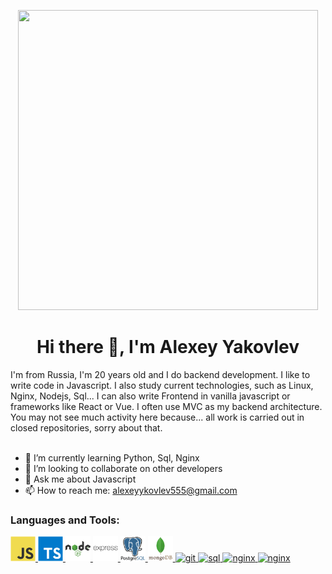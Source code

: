 <p align="center">
<!-- <img src="https://media3.giphy.com/media/iIqmM5tTjmpOB9mpbn/giphy.gif?cid=ecf05e47i30qtghko5rid8xf2rawve079x1ja5norpgxqy1n&rid=giphy.gif&ct=g" width="846" height="300" /> -->
<img src="https://i.giphy.com/bMZfX4pCxo60o.webp" width="480" height="480" />
</p>
<h1 align="center">Hi there 👋, I'm Alexey Yakovlev</h1>
I'm from Russia, I'm 20 years old and I do backend development. I like to write code in Javascript. I also study current technologies, such as Linux, Nginx, Nodejs, Sql... I can also write Frontend in vanilla javascript or frameworks like React or Vue. I often use MVC as my backend architecture. You may not see much activity here because... all work is carried out in closed repositories, sorry about that.

<br/>
<br/>

- 🌱 I’m currently learning Python, Sql, Nginx
- 👯 I’m looking to collaborate on other developers 
- 💬 Ask me about Javascript
- 📫 How to reach me: alexeyykovlev555@gmail.com

<div display="flex">
<h3 align="left">Languages and Tools:</h3>
<p align="left"> <a href="https://developer.mozilla.org/en-US/docs/Web/JavaScript" target="_blank" rel="noreferrer"> <img src="https://raw.githubusercontent.com/devicons/devicon/master/icons/javascript/javascript-original.svg" alt="javascript" width="40" height="40"/> </a> <a href="https://www.typescriptlang.org/" target="_blank" rel="noreferrer"> <img src="https://raw.githubusercontent.com/devicons/devicon/master/icons/typescript/typescript-original.svg" alt="typescript" width="40" height="40"/> </a> <a href="https://nodejs.org" target="_blank" rel="noreferrer"> <img src="https://raw.githubusercontent.com/devicons/devicon/master/icons/nodejs/nodejs-original-wordmark.svg" alt="nodejs" width="40" height="40"/> </a> <a href="https://expressjs.com" target="_blank" rel="noreferrer"> <img src="https://raw.githubusercontent.com/devicons/devicon/master/icons/express/express-original-wordmark.svg" alt="express" width="40" height="40"/> </a> <a href="https://www.postgresql.org" target="_blank" rel="noreferrer"> <img src="https://raw.githubusercontent.com/devicons/devicon/master/icons/postgresql/postgresql-original-wordmark.svg" alt="postgresql" width="40" height="40"/> </a> <a href="https://www.mongodb.com/" target="_blank" rel="noreferrer"> <img src="https://raw.githubusercontent.com/devicons/devicon/master/icons/mongodb/mongodb-original-wordmark.svg" alt="mongodb" width="40" height="40"/> </a> <a href="https://git-scm.com/" target="_blank" rel="noreferrer"> <img src="https://www.vectorlogo.zone/logos/git-scm/git-scm-icon.svg" alt="git" width="40" height="40"/> </a> <a href="https://www.postgresql.org/docs/current/sql.html" target="_blank" rel="noreferrer"> <img src="https://upload.wikimedia.org/wikipedia/commons/thumb/d/d7/Sql_data_base_with_logo.svg/2560px-Sql_data_base_with_logo.svg.png" alt="sql" width="40" height="40"/> </a> <a href="https://nginx.org/en/docs/" target="_blank" rel="noreferrer"> <img src="https://encrypted-tbn0.gstatic.com/images?q=tbn:ANd9GcT42hdoXcUCLiOtQ1Ec2m06Ha7Y9czHIHlVwQ&s" alt="nginx" width="40" height="40"/> </a> <a href="https://docs.kernel.org/" target="_blank" rel="noreferrer"> <img src="https://cdn.freebiesupply.com/logos/large/2x/linux-tux-1-logo-png-transparent.png" alt="nginx" width="40" height="40"/> </a>
</p>
</div>

